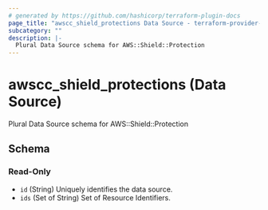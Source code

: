 ```yaml
---
# generated by https://github.com/hashicorp/terraform-plugin-docs
page_title: "awscc_shield_protections Data Source - terraform-provider-awscc"
subcategory: ""
description: |-
  Plural Data Source schema for AWS::Shield::Protection
---
```


# awscc_shield_protections (Data Source)

Plural Data Source schema for AWS::Shield::Protection



<!-- schema generated by tfplugindocs -->
## Schema

### Read-Only

- `id` (String) Uniquely identifies the data source.
- `ids` (Set of String) Set of Resource Identifiers.
